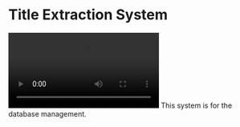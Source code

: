 # Title Extraction System
![Demo](https://github.com/jswebguru/title-extract/demo.mp4)
This system is for the database management.